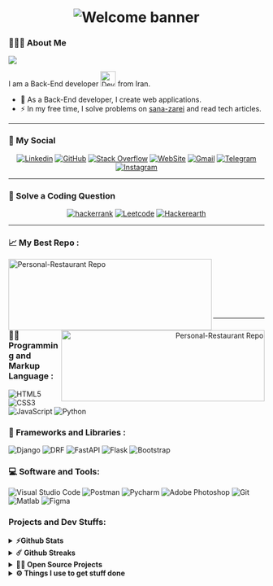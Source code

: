 <h1 align="center">
    <img src="https://readme-typing-svg.herokuapp.com/?lines=Welcome,+There!+👋;I'm+Sana&nbsp;Zarei;I'm+happy+to+meet+you,+my+dear!&center=true&font=Vazirmatn&weight=800&duration=3000&pause=1000&height=100&width=500&color=FDC435&size=30" alt="Welcome banner">
</h1>

### 👨🏻‍🦱 About Me 
![](https://visitor-badge.glitch.me/badge?page_id=sana-zarei.sana-zarei&style=flat-square&color=0088cc)

I am a Back-End developer <img src="https://media.giphy.com/media/WUlplcMpOCEmTGBtBW/giphy.gif" width="30" alt="Developer gif"> from Iran. 

- 🔭 As a Back-End developer, I create web applications.
- ⚡ In my free time, I solve problems on [sana-zarei](https://sanazarei.pythonanywhere.com/ "sana-zarei") and read tech articles.

---

### 📌 My Social

<div align="center">
    
[![Linkedin](https://img.shields.io/badge/LinkedIn-0A66C2?logo=Linkedin&logoColor=white&style=for-the-badge)](https://www.linkedin.com/#)
[![GitHub](https://img.shields.io/badge/GitHub-181717?logo=GitHub&logoColor=white&style=for-the-badge)](https://github.com/sana-zarei)
[![Stack Overflow](https://img.shields.io/badge/Stack&nbsp;Overflow-F58025?logo=StackOverflow&logoColor=white&style=for-the-badge)](https://stackoverflow.com/#)
[![WebSite](https://img.shields.io/badge/Website-21759B?logo=WordPress&logoColor=white&style=for-the-badge)](#)
[![Gmail](https://img.shields.io/badge/Gmail-EA4335?logo=Gmail&logoColor=white&style=for-the-badge)](mailto:sanazarei79@gmail.com)
[![Telegram](https://img.shields.io/badge/Telegram-229ED9?logo=Telegram&logoColor=white&style=for-the-badge)](https://t.me/#)
[![Instagram](https://img.shields.io/badge/Instagram-E4405F?logo=Instagram&logoColor=white&style=for-the-badge)](https://www.instagram.com/#)
    
</div>

---

### 📌 Solve a Coding Question

<div align="center">
    
[![hackerrank](https://img.shields.io/badge/Hackerrank-21759B?logo=Hackerrank&logoColor=white&style=for-the-badge)](https://www.hackerrank.com/sana-zarei)
[![Leetcode](https://img.shields.io/badge/Leetcode-181717?logo=Leetcode&logoColor=white&style=for-the-badge)](https://leetcode.com/sana-zarei/)
[![Hackerearth](https://img.shields.io/badge/Hackerearth-F58025?logo=Hackerearth&logoColor=white&style=for-the-badge)](https://www.hackerearth.com/@sana-zarei)
    
</div>

---

### 📈 My Best Repo :

<div width="100%" align="center">
  <a align="left" href="https://github.com/sana-zarei/Personal-Restaurant" title="Personal-Restaurant">
  <img align="left" width="400" height="140" src="https://github-readme-stats.vercel.app/api/pin/?username=sana-zarei&repo=Personal-Restaurant&bg_color=000&title_color=FDC435&border_color=FDC435&icon_color=FDC435&text_color=ffffff" alt="Personal-Restaurant Repo">
  </a>
    <a align="right" href="https://github.com/sana-zarei/Personal-Restaurant" title="Personal-Restaurant">
   <img align="right" width="400" height="140" src="https://github-readme-stats.vercel.app/api/pin/?username=sana-zarei&repo=Personal-Restaurant&bg_color=000&title_color=FDC435&border_color=FDC435&icon_color=FDC435&text_color=ffffff" alt="Personal-Restaurant Repo">
  </a>
</div>

<br/><br/><br/><br/><br/><br/>

---

### 👨‍💻 Programming and Markup Language :

![HTML5](https://img.shields.io/badge/HTML5-E34F26?logo=HTML5&logoColor=white&style=for-the-badge)
![CSS3](https://img.shields.io/badge/CSS3-1572B6?logo=CSS3&logoColor=white&style=for-the-badge)
![JavaScript](https://img.shields.io/badge/JavaScript-F7DF1E?logo=JavaScript&logoColor=black&style=for-the-badge)
![Python](https://img.shields.io/badge/Python-777BB4?logo=Python&logoColor=white&style=for-the-badge)

### 🧰 Frameworks and Libraries :
![Django](https://img.shields.io/badge/Django-21759B?logo=Django&logoColor=white&style=for-the-badge)
![DRF](https://img.shields.io/badge/Django&nbsp;Rest&nbsp;Framework-06B6D4?logo=DRF&logoColor=white&style=for-the-badge)
![FastAPI](https://img.shields.io/badge/FastAPI-109989?logo=fastapi&logoColor=white&style=for-the-badge)
![Flask](https://img.shields.io/badge/Flask-000000?logo=flask&logoColor=white&style=for-the-badge)
![Bootstrap](https://img.shields.io/badge/Bootstrap-6332F6?logo=Bootstrap&logoColor=white&style=for-the-badge)

### 💻 Software and Tools:
![Visual Studio Code](https://img.shields.io/badge/Visual&nbsp;Studio&nbsp;Code-007ACC?logo=VisualStudioCode&logoColor=white&style=for-the-badge)
![Postman](https://img.shields.io/badge/Postman-FF6C37?logo=Postman&logoColor=white&style=for-the-badge)
![Pycharm](https://img.shields.io/badge/Pycharm-FF9A00?logo=Pycharm&logoColor=white&style=for-the-badge)
![Adobe Photoshop](https://img.shields.io/badge/Adobe&nbsp;Photoshop-31A8FF?logo=AdobePhotoshop&logoColor=white&style=for-the-badge)
![Git](https://img.shields.io/badge/Git-F05032?logo=Git&logoColor=white&style=for-the-badge)
![Matlab](https://img.shields.io/badge/Matlab-8034a9?logo=Matlab&logoColor=white&style=for-the-badge)
![Figma](https://img.shields.io/badge/Figma-F24E1E?logo=Figma&logoColor=white&style=for-the-badge)

### Projects and Dev Stuffs:

<details>    
  <summary><b>⚡Github Stats</b></summary>
    <img src="https://media.giphy.com/media/WUlplcMpOCEmTGBtBW/giphy.gif" width="60" alt="Coding gif">

  <br />
  <img height="180em" src="https://github-readme-stats.vercel.app/api?username=sana-zarei&show_icons=true&hide_border=true&&count_private=true&include_all_commits=true" alt="GitHub Stats" />
  <img height="180em" src="https://github-readme-stats.vercel.app/api/top-langs/?username=sana-zarei&show_icons=true&hide_border=true&layout=compact&langs_count=8" alt="Top Languages" />
</details>

<details>    
  <summary><b>☄️ Github Streaks</b></summary>

  <br />
  <img height="180em" src="https://github-readme-streak-stats.herokuapp.com/?user=sana-zarei&hide_border=true" alt="GitHub Streaks" />
</details>

<details>
  <summary><b>🧑‍🚀 Open Source Projects</b></summary>

  <br />
  <table>
    <thead align="center">
      <tr>
        <td><b>💻 Projects</b></td>
        <td><b>🌟 Stars</b></td>
        <td><b>🍴 Forks</b></td>
        <td><b>🐛 Issues</b></td>
        <td><b>🔔 Pull Requests</b></td>
        <td><b>👨‍💻 Language</b></td>
      </tr>
    </thead>
    <tbody>
      <tr>
	<td><a href="https://github.com/nzrmohammad/Gitwar"><b>🚀 Gitwar</b></a></td>
        <td><img alt="Stars" src="https://img.shields.io/github/stars/sana-zarei/Gitwar?style=flat-square&labelColor=343b41"/></td>
        <td><img alt="Forks" src="https://img.shields.io/github/forks/sana-zarei/Gitwar?style=flat-square&labelColor=343b41"/></td>
        <td><img alt="Issues" src="https://img.shields.io/github/issues/sana-zarei/Gitwar?style=flat-square"/></td>
        <td><img alt="Pull Requests" src="https://img.shields.io/github/issues-pr/sana-zarei/Gitwar?style=flat-square"/></td>
        <td><img alt="Language" src="https://img.shields.io/github/languages/top/sana-zarei/Gitwar?style=flat-square"/></td>
      </tr>
    </tbody>
  </table>
  <br />
</details>

<details>    
  <br />
  <summary><b>⚙️ Things I use to get stuff done</b></summary>
  	<ul>
  	    <li><b>OS:</b> Windows - Ubuntu 22.04</li>
	    <li><b>Laptop: </b> Lenovo Ideapad 700 (i7)</li>
  	    <li><b>Browser: </b> Google Chrome </li>
	    <li><b>Terminal: </b> ZSH: Oh My Zsh (PowerLevel10k)</li>
	    <li><b>Code Editor:</b> VSCode - The best editor out there.</li>
	    <li><b>To Stay Updated:</b> Dev.to, Medium, Linkedin and Twitter.</li>
	    <br />
	⚛️ Checkout My VSCode Configurations [Here](https://gist.github.com/nzrmohammad/039b1dc5a7cdcb007ab3691814d53130).
	</ul>	
</details>

#
